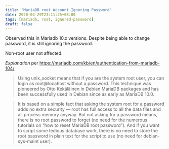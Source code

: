 ```yaml
---
title: "MariaDB root Account Ignoring Password"
date: 2020-04-29T23:11:25+08:00
tags: [mariadb, root, ignored-password]
draft: false
---
```


Observed this in Mariadb 10.x versions.
Despite being able to change password, it is still ignoring the password.

Non-root user not affected.

*Explanation* per https://mariadb.com/kb/en/authentication-from-mariadb-104/
> Using unix_socket means that if you are the system root user, you can login as root@locahost without a password. This technique was pioneered by Otto Kekäläinen in Debian MariaDB packages and has been successfully used in Debian since as early as MariaDB 10.0.

> It is based on a simple fact that asking the system root for a password adds no extra security — root has full access to all the data files and all process memory anyway. But not asking for a password means, there is no root password to forget (no need for the numerous tutorials on “how to reset MariaDB root password”). And if you want to script some tedious database work, there is no need to store the root password in plain text for the script to use (no need for debian-sys-maint user).
